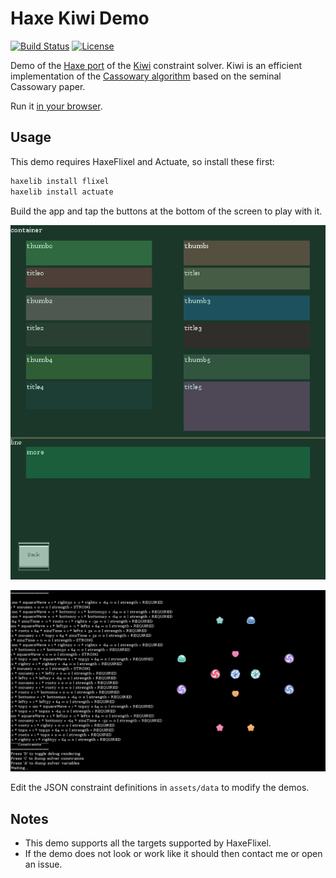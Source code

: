 # Haxe Kiwi Demo

[![Build Status](https://img.shields.io/travis/Tw1ddle/haxe-kiwi-demo.svg?style=flat-square)](https://travis-ci.org/Tw1ddle/haxe-kiwi-demo)
[![License](https://img.shields.io/:license-mit-blue.svg?style=flat-square)](https://github.com/Tw1ddle/haxe-kiwi-demo/blob/master/LICENSE)

Demo of the [Haxe port](https://github.com/Tw1ddle/haxe-kiwi) of the [Kiwi](https://github.com/nucleic/kiwi) constraint solver. Kiwi is an efficient implementation of the [Cassowary algorithm](http://constraints.cs.washington.edu/cassowary/) based on the seminal Cassowary paper.

Run it [in your browser](http://tw1ddle.github.io/haxe-kiwi-demo/).

## Usage

This demo requires HaxeFlixel and Actuate, so install these first:
```bash
haxelib install flixel
haxelib install actuate
```

Build the app and tap the buttons at the bottom of the screen to play with it.

![](screenshots/layout_demo.png?raw=true)

![](screenshots/equalities_demo.png?raw=true)

Edit the JSON constraint definitions in ```assets/data``` to modify the demos.

## Notes
* This demo supports all the targets supported by HaxeFlixel.
* If the demo does not look or work like it should then contact me or open an issue.